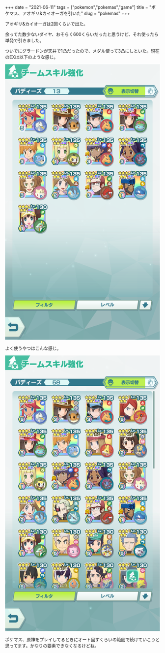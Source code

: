 +++
date = "2021-06-11"
tags = ["pokemon","pokemas","game"]
title = "ポケマス、アオギリ&カイオーガを引いた"
slug = "pokemas"
+++

アオギリ&カイオーガは2回くらいで出た。

余ってた数少ないダイヤ、おそらく600くらいだったと思うけど、それ使ったら単発で引きました。

ついでにグラードンが天井で1凸だったので、メダル使って3凸にしといた。現在のEXは以下のような感じ。

![](https://raw.githubusercontent.com/syui/img/master/other/pokemonmasters_20210611_0003.png)

よく使うやつはこんな感じ。

![](https://raw.githubusercontent.com/syui/img/master/other/pokemonmasters_20210611_0002.png)

ポケマス、原神をプレイしてるときにオート回すくらいの範囲で続けていこうと思ってます。かなりの要素できなくなるけどね。

